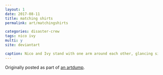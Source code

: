 ```yaml
---
layout: 1
date: 2017-08-11
title: matching shirts
permalink: art/matchingshirts

categories: disaster-crew
tags: nico ivy
multi: y
site: deviantart

caption: Nico and Ivy stand with one arm around each other, glancing sideways at the other. Nico's making an unsure thumbs-up with his free hand; his shirt reads "If sad return to Ivy." Ivy's other hand is on her hip; her shirt reads "Matching shirts are overrated."
---
```

Originally posted as part of [an artdump](https://aflyleaf3.wordpress.com/2018/08/28/ipad-doodle-dump-3-that-one-story-thing-i-keep/).